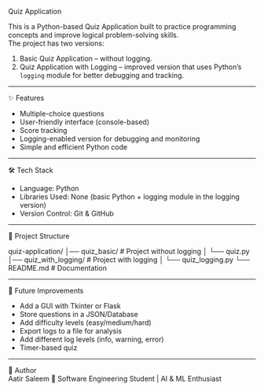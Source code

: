 Quiz Application 

This is a Python-based Quiz Application built to practice programming concepts and improve logical problem-solving skills.  
The project has two versions:  

1. Basic Quiz Application – without logging.  
2. Quiz Application with Logging – improved version that uses Python’s `logging` module for better debugging and tracking.  

---

✨ Features  
- Multiple-choice questions  
- User-friendly interface (console-based)  
- Score tracking  
- Logging-enabled version for debugging and monitoring  
- Simple and efficient Python code  

---

🛠️ Tech Stack  
- Language: Python  
- Libraries Used: None (basic Python + logging module in the logging version)  
- Version Control: Git & GitHub  

---

📂 Project Structure  

quiz-application/
│── quiz_basic/ # Project without logging
│ └── quiz.py
│── quiz_with_logging/ # Project with logging
│ └── quiz_logging.py
└── README.md # Documentation


---

🚀 Future Improvements  
- Add a GUI with Tkinter or Flask
- Store questions in a JSON/Database  
- Add difficulty levels (easy/medium/hard)  
- Export logs to a file for analysis  
- Add different log levels (info, warning, error)  
- Timer-based quiz  

---

👤 Author  
Aatir Saleem
📍 Software Engineering Student | AI & ML Enthusiast  



